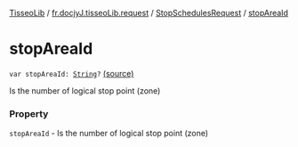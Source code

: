 [TisseoLib](../../index.md) / [fr.docjyJ.tisseoLib.request](../index.md) / [StopSchedulesRequest](index.md) / [stopAreaId](./stop-area-id.md)

# stopAreaId

`var stopAreaId: `[`String`](https://kotlinlang.org/api/latest/jvm/stdlib/kotlin/-string/index.html)`?` [(source)](https://github.com/docjyJ/TisseoLib/tree/master/src/main/kotlin/fr/docjyJ/tisseoLib/request/StopSchedulesRequest.kt#L31)

Is the number of logical stop point (zone)

### Property

`stopAreaId` - Is the number of logical stop point (zone)